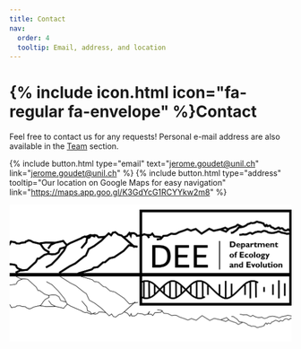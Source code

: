 ```yaml
---
title: Contact
nav:
  order: 4
  tooltip: Email, address, and location
---
```


# {% include icon.html icon="fa-regular fa-envelope" %}Contact

Feel free to contact us for any requests! Personal e-mail address are also available in the [Team](team) section.

{%
  include button.html
  type="email"
  text="jerome.goudet@unil.ch"
  link="jerome.goudet@unil.ch"
%}
{%
  include button.html
  type="address"
  tooltip="Our location on Google Maps for easy navigation"
  link="https://maps.app.goo.gl/K3GdYcG1RCYYkw2m8"
%}

![DEE Logo](/images/DEE_Logo.png)

